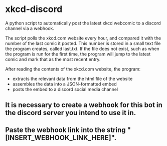 # xkcd-discord
A python script to automatically post the latest xkcd webcomic to a discord channel via a webhook.

The script polls the xkcd.com website every hour, and compared it with the number of the last comic it posted.
This number is stored in a small text file the program creates, called last.txt.
If the file does not exist, such as when the program is run for the first time, the program will jump to the latest comic and mark that as the most recent entry.

After reading the contents of the xkcd.com website, the program:
- extracts the relevant data from the html file of the website
- assembles the data into a JSON-formatted embed
- posts the embed to a discord social media channel

## It is necessary to create a webhook for this bot in the discord server you intend to use it in.
## Paste the webhook link into the string "\[INSERT\_WEBHOOK\_LINK\_HERE\]".

